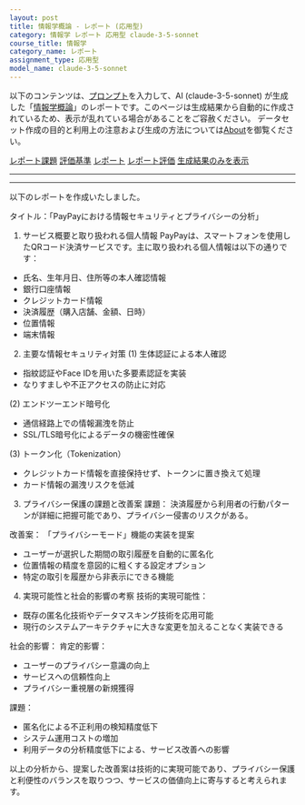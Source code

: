 ```yaml
---
layout: post
title: 情報学概論 - レポート (応用型)
category: 情報学 レポート 応用型 claude-3-5-sonnet
course_title: 情報学
category_name: レポート
assignment_type: 応用型
model_name: claude-3-5-sonnet
---
```


以下のコンテンツは、[プロンプト](http://127.0.0.1:8000/generated/情報学/claude-3-5-sonnet/prompt_レポート-応用型.md)を入力して、AI (claude-3-5-sonnet) が生成した「[情報学概論](/contents/情報学/)」のレポートです。このページは生成結果から自動的に作成されているため、表示が乱れている場合があることをご容赦ください。
データセット作成の目的と利用上の注意および生成の方法については[About](/About)を御覧ください。

[レポート課題](../レポート課題-応用型)
[評価基準](../評価基準-応用型)
[レポート](../レポート-応用型)
[レポート評価](../レポート評価-応用型)
[生成結果のみを表示](http://127.0.0.1:8000/generated/情報学/claude-3-5-sonnet/レポート-応用型.md)
  

***
***
  
以下のレポートを作成いたしました。

タイトル：「PayPayにおける情報セキュリティとプライバシーの分析」

1. サービス概要と取り扱われる個人情報
PayPayは、スマートフォンを使用したQRコード決済サービスです。主に取り扱われる個人情報は以下の通りです：
- 氏名、生年月日、住所等の本人確認情報
- 銀行口座情報
- クレジットカード情報
- 決済履歴（購入店舗、金額、日時）
- 位置情報
- 端末情報

2. 主要な情報セキュリティ対策
(1) 生体認証による本人確認
- 指紋認証やFace IDを用いた多要素認証を実装
- なりすましや不正アクセスの防止に対応

(2) エンドツーエンド暗号化
- 通信経路上での情報漏洩を防止
- SSL/TLS暗号化によるデータの機密性確保

(3) トークン化（Tokenization）
- クレジットカード情報を直接保持せず、トークンに置き換えて処理
- カード情報の漏洩リスクを低減

3. プライバシー保護の課題と改善案
課題：
決済履歴から利用者の行動パターンが詳細に把握可能であり、プライバシー侵害のリスクがある。

改善案：
「プライバシーモード」機能の実装を提案
- ユーザーが選択した期間の取引履歴を自動的に匿名化
- 位置情報の精度を意図的に粗くする設定オプション
- 特定の取引を履歴から非表示にできる機能

4. 実現可能性と社会的影響の考察
技術的実現可能性：
- 既存の匿名化技術やデータマスキング技術を応用可能
- 現行のシステムアーキテクチャに大きな変更を加えることなく実装できる

社会的影響：
肯定的影響：
- ユーザーのプライバシー意識の向上
- サービスへの信頼性向上
- プライバシー重視層の新規獲得

課題：
- 匿名化による不正利用の検知精度低下
- システム運用コストの増加
- 利用データの分析精度低下による、サービス改善への影響

以上の分析から、提案した改善案は技術的に実現可能であり、プライバシー保護と利便性のバランスを取りつつ、サービスの価値向上に寄与すると考えられます。
